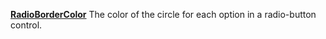 [**RadioBorderColor**](properties-color-border.md) The color of the circle for each option in a radio-button control.
